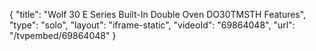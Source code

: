 {
    "title": "Wolf 30 E Series Built-In Double Oven DO30TMSTH Features",
    "type": "solo",
    "layout": "iframe-static",
    "videoId": "69864048",
    "url": "\/tvpembed\/69864048"
}